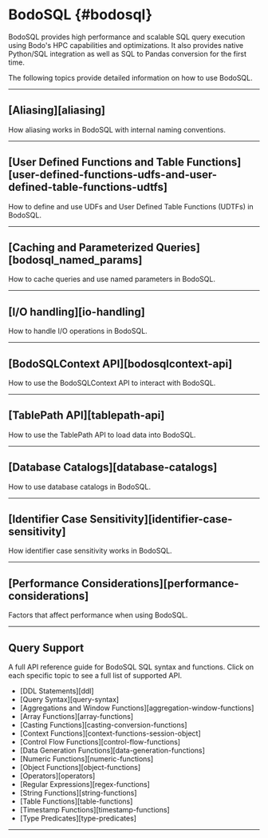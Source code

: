 BodoSQL {#bodosql}
========

BodoSQL provides high performance and scalable SQL query execution
using Bodo's HPC capabilities and optimizations. It also provides
native Python/SQL integration as well as SQL to Pandas conversion for
the first time.


The following topics provide detailed information on how to use BodoSQL. 

--- 

## [Aliasing][aliasing]

How aliasing works in BodoSQL with internal naming conventions.

--- 

## [User Defined Functions and Table Functions][user-defined-functions-udfs-and-user-defined-table-functions-udtfs]

How to define and use UDFs and User Defined Table Functions (UDTFs) in BodoSQL.

--- 

## [Caching and Parameterized Queries][bodosql_named_params]

How to cache queries and use named parameters in BodoSQL.

--- 

## [I/O handling][io-handling]

How to handle I/O operations in BodoSQL.

--- 

## [BodoSQLContext API][bodosqlcontext-api]

How to use the BodoSQLContext API to interact with BodoSQL.

--- 

## [TablePath API][tablepath-api]

How to use the TablePath API to load data into BodoSQL.

--- 

## [Database Catalogs][database-catalogs]

How to use database catalogs in BodoSQL.

--- 

## [Identifier Case Sensitivity][identifier-case-sensitivity]

How identifier case sensitivity works in BodoSQL.

--- 

## [Performance Considerations][performance-considerations]

Factors that affect performance when using BodoSQL.

--- 

## Query Support

A full API reference guide for BodoSQL SQL syntax and functions. Click on each specific topic to see a full list of supported API.

- [DDL Statements][ddl]
- [Query Syntax][query-syntax]
- [Aggregations and Window Functions][aggregation-window-functions]
- [Array Functions][array-functions]
- [Casting Functions][casting-conversion-functions]
- [Context Functions][context-functions-session-object]
- [Control Flow Functions][control-flow-functions]
- [Data Generation Functions][data-generation-functions]
- [Numeric Functions][numeric-functions]
- [Object Functions][object-functions]
- [Operators][operators]
- [Regular Expressions][regex-functions]
- [String Functions][string-functions]
- [Table Functions][table-functions]
- [Timestamp Functions][timestamp-functions]
- [Type Predicates][type-predicates]

--- 
